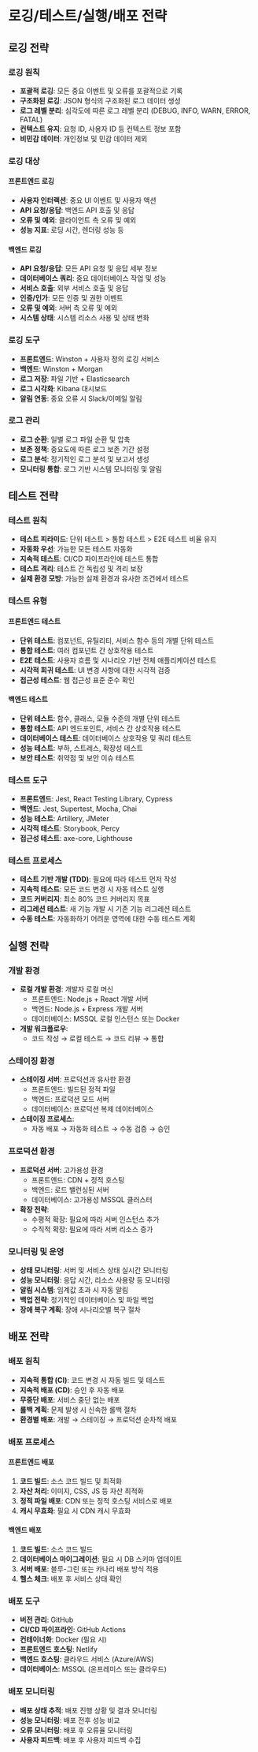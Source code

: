 # 로깅/테스트/실행/배포 전략

## 로깅 전략
### 로깅 원칙
- **포괄적 로깅**: 모든 중요 이벤트 및 오류를 포괄적으로 기록
- **구조화된 로깅**: JSON 형식의 구조화된 로그 데이터 생성
- **로그 레벨 분리**: 심각도에 따른 로그 레벨 분리 (DEBUG, INFO, WARN, ERROR, FATAL)
- **컨텍스트 유지**: 요청 ID, 사용자 ID 등 컨텍스트 정보 포함
- **비민감 데이터**: 개인정보 및 민감 데이터 제외

### 로깅 대상
#### 프론트엔드 로깅
- **사용자 인터랙션**: 중요 UI 이벤트 및 사용자 액션
- **API 요청/응답**: 백엔드 API 호출 및 응답
- **오류 및 예외**: 클라이언트 측 오류 및 예외
- **성능 지표**: 로딩 시간, 렌더링 성능 등

#### 백엔드 로깅
- **API 요청/응답**: 모든 API 요청 및 응답 세부 정보
- **데이터베이스 쿼리**: 중요 데이터베이스 작업 및 성능
- **서비스 호출**: 외부 서비스 호출 및 응답
- **인증/인가**: 모든 인증 및 권한 이벤트
- **오류 및 예외**: 서버 측 오류 및 예외
- **시스템 상태**: 시스템 리소스 사용 및 상태 변화

### 로깅 도구
- **프론트엔드**: Winston + 사용자 정의 로깅 서비스
- **백엔드**: Winston + Morgan
- **로그 저장**: 파일 기반 + Elasticsearch
- **로그 시각화**: Kibana 대시보드
- **알림 연동**: 중요 오류 시 Slack/이메일 알림

### 로그 관리
- **로그 순환**: 일별 로그 파일 순환 및 압축
- **보존 정책**: 중요도에 따른 로그 보존 기간 설정
- **로그 분석**: 정기적인 로그 분석 및 보고서 생성
- **모니터링 통합**: 로그 기반 시스템 모니터링 및 알림

## 테스트 전략
### 테스트 원칙
- **테스트 피라미드**: 단위 테스트 > 통합 테스트 > E2E 테스트 비율 유지
- **자동화 우선**: 가능한 모든 테스트 자동화
- **지속적 테스트**: CI/CD 파이프라인에 테스트 통합
- **테스트 격리**: 테스트 간 독립성 및 격리 보장
- **실제 환경 모방**: 가능한 실제 환경과 유사한 조건에서 테스트

### 테스트 유형
#### 프론트엔드 테스트
- **단위 테스트**: 컴포넌트, 유틸리티, 서비스 함수 등의 개별 단위 테스트
- **통합 테스트**: 여러 컴포넌트 간 상호작용 테스트
- **E2E 테스트**: 사용자 흐름 및 시나리오 기반 전체 애플리케이션 테스트
- **시각적 회귀 테스트**: UI 변경 사항에 대한 시각적 검증
- **접근성 테스트**: 웹 접근성 표준 준수 확인

#### 백엔드 테스트
- **단위 테스트**: 함수, 클래스, 모듈 수준의 개별 단위 테스트
- **통합 테스트**: API 엔드포인트, 서비스 간 상호작용 테스트
- **데이터베이스 테스트**: 데이터베이스 상호작용 및 쿼리 테스트
- **성능 테스트**: 부하, 스트레스, 확장성 테스트
- **보안 테스트**: 취약점 및 보안 이슈 테스트

### 테스트 도구
- **프론트엔드**: Jest, React Testing Library, Cypress
- **백엔드**: Jest, Supertest, Mocha, Chai
- **성능 테스트**: Artillery, JMeter
- **시각적 테스트**: Storybook, Percy
- **접근성 테스트**: axe-core, Lighthouse

### 테스트 프로세스
- **테스트 기반 개발 (TDD)**: 필요에 따라 테스트 먼저 작성
- **지속적 테스트**: 모든 코드 변경 시 자동 테스트 실행
- **코드 커버리지**: 최소 80% 코드 커버리지 목표
- **리그레션 테스트**: 새 기능 개발 시 기존 기능 리그레션 테스트
- **수동 테스트**: 자동화하기 어려운 영역에 대한 수동 테스트 계획

## 실행 전략
### 개발 환경
- **로컬 개발 환경**: 개발자 로컬 머신
  - 프론트엔드: Node.js + React 개발 서버
  - 백엔드: Node.js + Express 개발 서버
  - 데이터베이스: MSSQL 로컬 인스턴스 또는 Docker
- **개발 워크플로우**:
  - 코드 작성 → 로컬 테스트 → 코드 리뷰 → 통합

### 스테이징 환경
- **스테이징 서버**: 프로덕션과 유사한 환경
  - 프론트엔드: 빌드된 정적 파일
  - 백엔드: 프로덕션 모드 서버
  - 데이터베이스: 프로덕션 복제 데이터베이스
- **스테이징 프로세스**:
  - 자동 배포 → 자동화 테스트 → 수동 검증 → 승인

### 프로덕션 환경
- **프로덕션 서버**: 고가용성 환경
  - 프론트엔드: CDN + 정적 호스팅
  - 백엔드: 로드 밸런싱된 서버
  - 데이터베이스: 고가용성 MSSQL 클러스터
- **확장 전략**:
  - 수평적 확장: 필요에 따라 서버 인스턴스 추가
  - 수직적 확장: 필요에 따라 서버 리소스 증가

### 모니터링 및 운영
- **상태 모니터링**: 서버 및 서비스 상태 실시간 모니터링
- **성능 모니터링**: 응답 시간, 리소스 사용량 등 모니터링
- **알림 시스템**: 임계값 초과 시 자동 알림
- **백업 전략**: 정기적인 데이터베이스 및 파일 백업
- **장애 복구 계획**: 장애 시나리오별 복구 절차

## 배포 전략
### 배포 원칙
- **지속적 통합 (CI)**: 코드 변경 시 자동 빌드 및 테스트
- **지속적 배포 (CD)**: 승인 후 자동 배포
- **무중단 배포**: 서비스 중단 없는 배포
- **롤백 계획**: 문제 발생 시 신속한 롤백 절차
- **환경별 배포**: 개발 → 스테이징 → 프로덕션 순차적 배포

### 배포 프로세스
#### 프론트엔드 배포
1. **코드 빌드**: 소스 코드 빌드 및 최적화
2. **자산 처리**: 이미지, CSS, JS 등 자산 최적화
3. **정적 파일 배포**: CDN 또는 정적 호스팅 서비스로 배포
4. **캐시 무효화**: 필요 시 CDN 캐시 무효화

#### 백엔드 배포
1. **코드 빌드**: 소스 코드 빌드
2. **데이터베이스 마이그레이션**: 필요 시 DB 스키마 업데이트
3. **서버 배포**: 블루-그린 또는 카나리 배포 방식 적용
4. **헬스 체크**: 배포 후 서비스 상태 확인

### 배포 도구
- **버전 관리**: GitHub
- **CI/CD 파이프라인**: GitHub Actions
- **컨테이너화**: Docker (필요 시)
- **프론트엔드 호스팅**: Netlify
- **백엔드 호스팅**: 클라우드 서비스 (Azure/AWS)
- **데이터베이스**: MSSQL (온프레미스 또는 클라우드)

### 배포 모니터링
- **배포 상태 추적**: 배포 진행 상황 및 결과 모니터링
- **성능 모니터링**: 배포 전후 성능 비교
- **오류 모니터링**: 배포 후 오류율 모니터링
- **사용자 피드백**: 배포 후 사용자 피드백 수집
